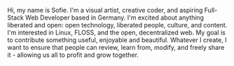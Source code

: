 Hi, my name is Sofie. I'm a visual artist, creative coder, and aspiring Full-Stack Web Developer based in Germany.
I'm excited about anything liberated and open: open technology, liberated people, culture, and content. 
I'm interested in Linux, FLOSS, and the open, decentralized web.
My goal is to contribute something useful, enjoyable and beautiful. 
Whatever I create, I want to ensure that people can review, learn from, modify, and freely share it - allowing us all to profit and grow together.

